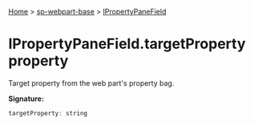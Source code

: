 <!-- docId=sp-webpart-base.ipropertypanefield.targetproperty -->

[Home](./index.md) &gt; [sp-webpart-base](./sp-webpart-base.md) &gt; [IPropertyPaneField](./sp-webpart-base.ipropertypanefield.md)

# IPropertyPaneField.targetProperty property

Target property from the web part's property bag.

**Signature:**
```javascript
targetProperty: string
```
